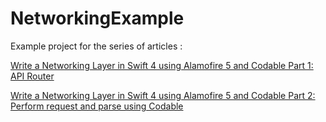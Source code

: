 # NetworkingExample
Example  project for the series of articles : 


[Write a Networking Layer in Swift 4 using Alamofire 5 and Codable Part 1: API Router](https://medium.com/@AladinWay/write-a-networking-layer-in-swift-4-using-alamofire-and-codable-part-1-api-router-349699a47569
)




[Write a Networking Layer in Swift 4 using Alamofire 5 and Codable Part 2: Perform request and parse using Codable](https://medium.com/@AladinWay/write-a-networking-layer-in-swift-4-using-alamofire-5-and-codable-part-2-perform-request-and-b5c7ee2e012d)
